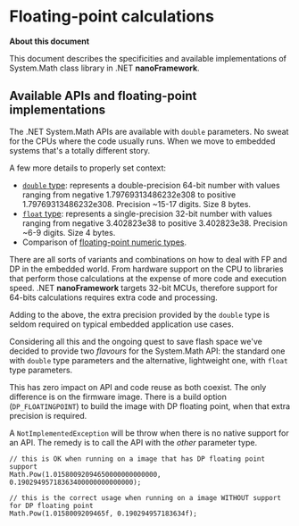 # Floating-point calculations

**About this document**

This document describes the specificities and available implementations of System.Math class library in .NET **nanoFramework**.

## Available APIs and floating-point implementations

The .NET System.Math APIs are available with `double` parameters. No sweat for the CPUs where the code usually runs.
When we move to embedded systems that's a totally different story. 

A few more details to properly set context:

- [`double` type](https://docs.microsoft.com/en-us/dotnet/api/system.double): represents a double-precision 64-bit number with values ranging from negative 1.79769313486232e308 to positive 1.79769313486232e308. Precision ~15-17 digits. Size 8 bytes.
- [`float` type](https://docs.microsoft.com/en-us/dotnet/api/system.single): represents a single-precision 32-bit number with values ranging from negative 3.402823e38 to positive 3.402823e38. Precision ~6-9 digits. Size 4 bytes.
- Comparison of [floating-point numeric types](https://docs.microsoft.com/en-us/dotnet/csharp/language-reference/builtin-types/floating-point-numeric-types).

There are all sorts of variants and combinations on how to deal with FP and DP in the embedded world. From hardware support on the CPU to libraries that perform those calculations at the expense of more code and execution speed. .NET **nanoFramework** targets 32-bit MCUs, therefore support for 64-bits calculations requires extra code and processing.

Adding to the above, the extra precision provided by the `double` type is seldom required on typical embedded application use cases.

Considering all this and the ongoing quest to save flash space we've decided to provide two *flavours* for the System.Math API: the standard one with `double` type parameters and the alternative, lightweight one, with `float` type parameters.

This has zero impact on API and code reuse as both coexist. The only difference is on the firmware image. There is a build option (`DP_FLOATINGPOINT`) to build the image with DP floating point, when that extra precision is required.

A `NotImplementedException` will be throw when there is no native support for an API. The remedy is to call the API with the _other_ parameter type.

```(csharp)
// this is OK when running on a image that has DP floating point support
Math.Pow(1.01580092094650000000000000, 0.19029495718363400000000000000);

// this is the correct usage when running on a image WITHOUT support for DP floating point
Math.Pow(1.0158009209465f, 0.190294957183634f);
``` 
